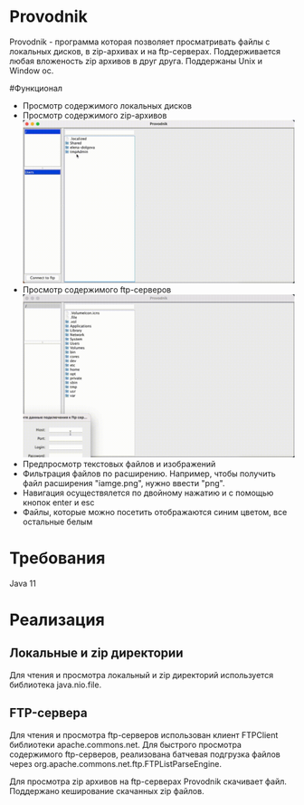 # Provodnik
Provodnik - программа которая позволяет просматривать файлы с локальных дисков, в zip-архивах и на ftp-серверах. 
Поддерживается любая вложеность zip архивов в друг друга. Поддержаны Unix и Window ос. 

#Функционал
- Просмотр содержимого локальных дисков
- Просмотр содержимого zip-архивов
  ![img1.gif](localAndZip.gif)
- Просмотр содержимого ftp-серверов
  ![img2.gif](ftpAndZip.gif)
- Предпросмотр текстовых файлов и изображений
- Фильтрация файлов по расширению. Например, чтобы получить файл расширения "iamge.png", нужно ввести "png".
- Навигация осуществялется по двойному нажатию и с помощью кнопок enter и esc
- Файлы, которые можно посетить отображаются синим цветом, все остальные белым

# Требования
Java 11

# Реализация
## Локальные и zip директории
Для чтения и просмотра локальный и zip директорий используется библиотека java.nio.file.

## FTP-сервера
Для чтения и просмотра ftp-серверов использован клиент FTPClient библиотеки apache.commons.net.
Для быстрого просмотра содержимого ftp-серверов, реализована батчевая подгрузка файлов
через org.apache.commons.net.ftp.FTPListParseEngine.

Для просмотра zip архивов на ftp-серверах Provodnik скачивает файл. Поддержано кеширование скачанных zip файлов.